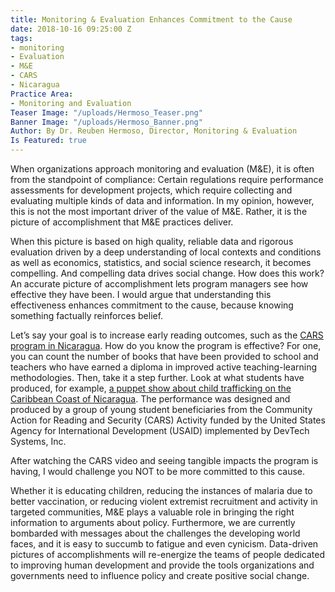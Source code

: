 ```yaml
---
title: Monitoring & Evaluation Enhances Commitment to the Cause
date: 2018-10-16 09:25:00 Z
tags:
- monitoring
- Evaluation
- M&E
- CARS
- Nicaragua
Practice Area:
- Monitoring and Evaluation
Teaser Image: "/uploads/Hermoso_Teaser.png"
Banner Image: "/uploads/Hermoso_Banner.png"
Author: By Dr. Reuben Hermoso, Director, Monitoring & Evaluation
Is Featured: true
---
```


When organizations approach monitoring and evaluation (M&E), it is often from the standpoint of compliance: Certain regulations require performance assessments for development projects, which require collecting and evaluating multiple kinds of data and information.  In my opinion, however, this is not the most important driver of the value of M&E.  Rather, it is the picture of accomplishment that M&E practices deliver.

When this picture is based on high quality, reliable data and rigorous evaluation driven by a deep understanding of local contexts and conditions as well as economics, statistics, and social science research, it becomes compelling.  And compelling data drives social change.  How does this work?  An accurate picture of accomplishment lets program managers see how effective they have been.  I would argue that understanding this effectiveness enhances commitment to the cause, because knowing something factually reinforces belief.

Let’s say your goal is to increase early reading outcomes, such as the [CARS program in Nicaragua](http://devtechsys.com/projects/Community-Action-for-Reading-a/).  How do you know the program is effective?  For one, you can count the number of books that have been provided to school and teachers who have earned a diploma in improved active teaching-learning methodologies. Then, take it a step further.  Look at what students have produced, for example, [a puppet show about child trafficking on the Caribbean Coast of Nicaragua](http://devtechsys.com/insights/2018/04/06/dispelling-human-trafficking-through-puppet-shows-in-nicaragua/).  The performance was designed and produced by a group of young student beneficiaries from the Community Action for Reading and Security (CARS) Activity funded by the United States Agency for International Development (USAID) implemented by DevTech Systems, Inc.

After watching the CARS video and seeing tangible impacts the program is having, I would challenge you NOT to be more committed to this cause.

Whether it is educating children, reducing the instances of malaria due to better vaccination, or reducing violent extremist recruitment and activity in targeted communities, M&E plays a valuable role in bringing the right information to arguments about policy.  Furthermore, we are currently bombarded with messages about the challenges the developing world faces, and it is easy to succumb to fatigue and even cynicism. Data-driven pictures of accomplishments will re-energize the teams of people dedicated to improving human development and provide the tools organizations and governments need to influence policy and create positive social change.

